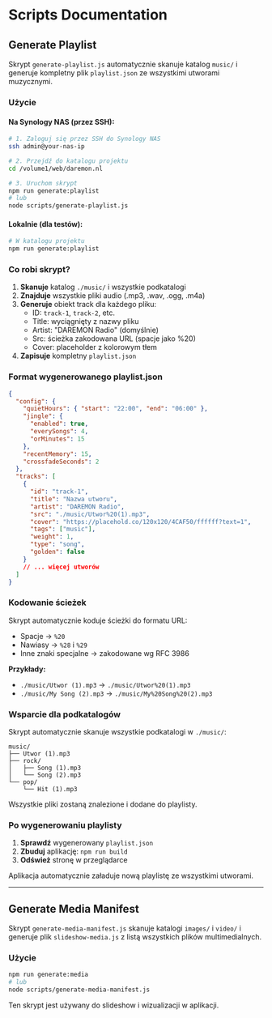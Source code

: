 # Scripts Documentation

## Generate Playlist

Skrypt `generate-playlist.js` automatycznie skanuje katalog `music/` i generuje kompletny plik `playlist.json` ze wszystkimi utworami muzycznymi.

### Użycie

#### Na Synology NAS (przez SSH):

```bash
# 1. Zaloguj się przez SSH do Synology NAS
ssh admin@your-nas-ip

# 2. Przejdź do katalogu projektu
cd /volume1/web/daremon.nl

# 3. Uruchom skrypt
npm run generate:playlist
# lub
node scripts/generate-playlist.js
```

#### Lokalnie (dla testów):

```bash
# W katalogu projektu
npm run generate:playlist
```

### Co robi skrypt?

1. **Skanuje** katalog `./music/` i wszystkie podkatalogi
2. **Znajduje** wszystkie pliki audio (.mp3, .wav, .ogg, .m4a)
3. **Generuje** obiekt track dla każdego pliku:
   - ID: `track-1`, `track-2`, etc.
   - Title: wyciągnięty z nazwy pliku
   - Artist: "DAREMON Radio" (domyślnie)
   - Src: ścieżka zakodowana URL (spacje jako %20)
   - Cover: placeholder z kolorowym tłem
4. **Zapisuje** kompletny `playlist.json`

### Format wygenerowanego playlist.json

```json
{
  "config": {
    "quietHours": { "start": "22:00", "end": "06:00" },
    "jingle": {
      "enabled": true,
      "everySongs": 4,
      "orMinutes": 15
    },
    "recentMemory": 15,
    "crossfadeSeconds": 2
  },
  "tracks": [
    {
      "id": "track-1",
      "title": "Nazwa utworu",
      "artist": "DAREMON Radio",
      "src": "./music/Utwor%20(1).mp3",
      "cover": "https://placehold.co/120x120/4CAF50/ffffff?text=1",
      "tags": ["music"],
      "weight": 1,
      "type": "song",
      "golden": false
    }
    // ... więcej utworów
  ]
}
```

### Kodowanie ścieżek

Skrypt automatycznie koduje ścieżki do formatu URL:
- Spacje → `%20`
- Nawiasy → `%28` i `%29`
- Inne znaki specjalne → zakodowane wg RFC 3986

**Przykłady:**
- `./music/Utwor (1).mp3` → `./music/Utwor%20(1).mp3`
- `./music/My Song (2).mp3` → `./music/My%20Song%20(2).mp3`

### Wsparcie dla podkatalogów

Skrypt automatycznie skanuje wszystkie podkatalogi w `./music/`:

```
music/
├── Utwor (1).mp3
├── rock/
│   ├── Song (1).mp3
│   └── Song (2).mp3
└── pop/
    └── Hit (1).mp3
```

Wszystkie pliki zostaną znalezione i dodane do playlisty.

### Po wygenerowaniu playlisty

1. **Sprawdź** wygenerowany `playlist.json`
2. **Zbuduj** aplikację: `npm run build`
3. **Odśwież** stronę w przeglądarce

Aplikacja automatycznie załaduje nową playlistę ze wszystkimi utworami.

---

## Generate Media Manifest

Skrypt `generate-media-manifest.js` skanuje katalogi `images/` i `video/` i generuje plik `slideshow-media.js` z listą wszystkich plików multimedialnych.

### Użycie

```bash
npm run generate:media
# lub
node scripts/generate-media-manifest.js
```

Ten skrypt jest używany do slideshow i wizualizacji w aplikacji.
